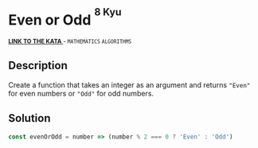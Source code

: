 <h1>Even or Odd <sup><sup>8 Kyu</sup></sup></h1>

<sup>
  <a href="https://www.codewars.com/kata/53da3dbb4a5168369a0000fe">
    <strong>LINK TO THE KATA</strong>
  </a> - <code>MATHEMATICS</code> <code>ALGORITHMS</code>
</sup>

## Description

Create a function that takes an integer as an argument and returns `"Even"` for even numbers or `"Odd"` for odd numbers.

## Solution

```javascript
const evenOrOdd = number => (number % 2 === 0 ? 'Even' : 'Odd')
```
